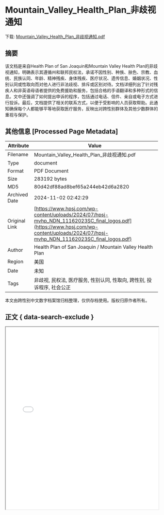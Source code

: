 # Mountain_Valley_Health_Plan_非歧视通知

<!-- tcd_download_link -->
下载: <a href="../Mountain_Valley_Health_Plan_非歧视通知.pdf" download>Mountain_Valley_Health_Plan_非歧视通知.pdf</a>
<!-- tcd_download_link_end -->

## 摘要

<!-- tcd_abstract -->
该文档是来自Health Plan of San Joaquin和Mountain Valley Health Plan的非歧视通知，明确表示其遵循州和联邦民权法，承诺不因性别、种族、肤色、宗教、血统、民族认同、年龄、精神残疾、身体残疾、医疗状况、遗传信息、婚姻状况、性别认同或性取向而对他人进行非法歧视、排斥或区别对待。文档详细列出了针对残疾人和非英语母语者提供的免费援助和服务，包括合格的手语翻译和多种形式的信息。文中还强调了如何提出申诉的程序，包括通过电话、信件、亲自或电子方式进行投诉。最后，文档提供了相关的联系方式，以便于受影响的人员获取帮助。此通知确保每个人都能够平等地获取医疗服务，反映出对跨性别群体及其他少数群体的重视与保护。

<!-- tcd_abstract_end -->

## 其他信息 [Processed Page Metadata]

| Attribute       | Value                                  |
|-----------------|----------------------------------------|
| Filename        | Mountain_Valley_Health_Plan_非歧视通知.pdf                             |
| Type            | document                                 |
| Format          | PDF Document                               |
| Size            | 283192 bytes                           |
| MD5             | 80d42df88ad8bef65a244eb42d6a2820                                  |
| Archived Date   | 2024-11-02 02:42:29                             |
| Original Link   | [https://www.hpsj.com/wp-content/uploads/2024/07/hpsj-mvhp_NDN_11162023SC_final_logos.pdf](https://www.hpsj.com/wp-content/uploads/2024/07/hpsj-mvhp_NDN_11162023SC_final_logos.pdf)                         |
| Author          | Health Plan of San Joaquin / Mountain Valley Health Plan                               |
| Region          | 美国                               |
| Date            | 未知                                 |
| Tags            | 非歧视, 民权法, 医疗服务, 性别认同, 性取向, 跨性别, 投诉程序, 社会公正                                 |

本文由跨性别中文数字档案馆归档整理，仅供存档使用。版权归原作者所有。


## 正文 { data-search-exclude }

<!-- tcd_main_text -->
<iframe src="../Mountain_Valley_Health_Plan_非歧视通知.pdf" width="100%" height="600px">
    <p>无法显示PDF，请下载查看。</p>
</iframe>
<!-- tcd_main_text_end -->

